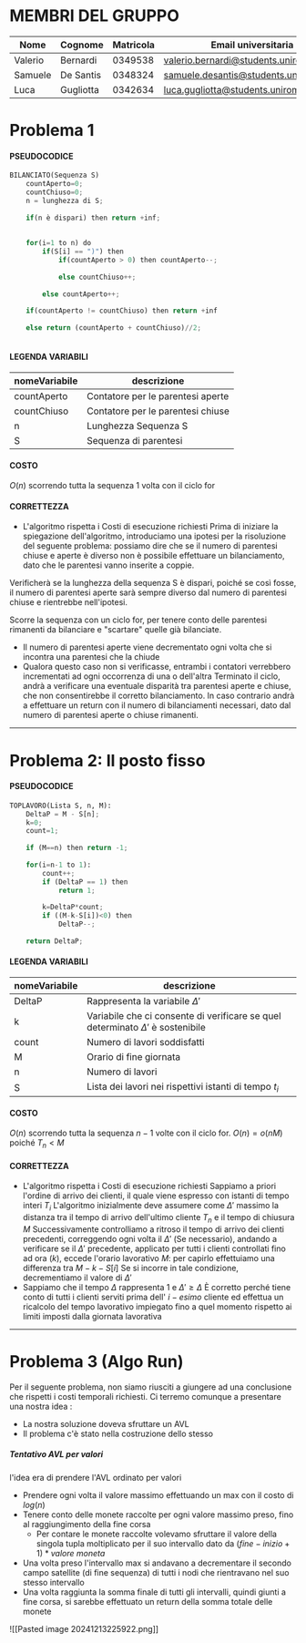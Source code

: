 # MEMBRI DEL GRUPPO

| Nome    | Cognome   | Matricola | Email universitaria                   |
| ------- | --------- | --------- | ------------------------------------- |
| Valerio | Bernardi  | 0349538   | valerio.bernardi@students.uniroma2.eu |
| Samuele | De Santis | 0348324   | samuele.desantis@students.uniroma2.eu |
| Luca    | Gugliotta | 0342634   | luca.gugliotta@students.uniroma2.eu   |

# Problema 1
#### PSEUDOCODICE
```python
BILANCIATO(Sequenza S)
    countAperto=0;
    countChiuso=0;
    n = lunghezza di S;
    
    if(n è dispari) then return +inf;
    
    
    for(i=1 to n) do
        if(S[i] == ")") then
            if(countAperto > 0) then countAperto--;
                
            else countChiuso++;
            
        else countAperto++;
    
    if(countAperto != countChiuso) then return +inf
        
    else return (countAperto + countChiuso)//2; 
       
```

#### LEGENDA VARIABILI

| nomeVariabile | descrizione                       |
| ------------- | --------------------------------- |
| countAperto   | Contatore per le parentesi aperte |
| countChiuso   | Contatore per le parentesi chiuse |
| n             | Lunghezza Sequenza S              |
| S             | Sequenza di parentesi             |

#### COSTO
$O(n)$ scorrendo tutta la sequenza $1$ volta con il ciclo for
#### CORRETTEZZA
- L'algoritmo rispetta i Costi di esecuzione richiesti
Prima di iniziare la spiegazione dell'algoritmo, introduciamo una ipotesi per la risoluzione del seguente problema: possiamo dire che se il numero di parentesi chiuse e aperte è diverso non è possibile effettuare un bilanciamento, dato che le parentesi vanno inserite a coppie.

Verificherà se la lunghezza della sequenza S è dispari, poiché se così fosse, il numero di parentesi aperte sarà sempre diverso dal numero di parentesi chiuse e rientrebbe nell'ipotesi.

Scorre la sequenza con un ciclo for, per tenere conto delle parentesi rimanenti da bilanciare e "scartare" quelle già bilanciate.
- Il numero di parentesi aperte viene decrementato ogni volta che si incontra una parentesi che la chiude
- Qualora questo caso non si verificasse, entrambi i contatori verrebbero incrementati ad ogni occorrenza di una o dell'altra
Terminato il ciclo, andrà a verificare una eventuale disparità tra parentesi aperte e chiuse, che non consentirebbe il corretto bilanciamento. 
In caso contrario andrà a effettuare un return con il numero di bilanciamenti necessari, dato dal numero di parentesi aperte o chiuse rimanenti.

---
# Problema 2: Il posto fisso
#### PSEUDOCODICE
``` python
TOPLAVORO(Lista S, n, M):
    DeltaP = M - S[n];
    k=0;
    count=1;
    
    if (M==n) then return -1;
    
    for(i=n-1 to 1):
        count++;
        if (DeltaP == 1) then
            return 1;
			
        k=DeltaP*count;
        if ((M-k-S[i])<0) then
            DeltaP--;
			
    return DeltaP;

```

#### LEGENDA VARIABILI

| nomeVariabile | descrizione                                                                         |
| ------------- | ----------------------------------------------------------------------------------- |
| DeltaP        | Rappresenta la variabile $\Delta'$                                                  |
| k             | Variabile che ci consente di verificare se quel determinato $\Delta'$ è sostenibile |
| count         | Numero di lavori soddisfatti                                                        |
| M             | Orario di fine giornata                                                             |
| n             | Numero di lavori                                                                    |
| S             | Lista dei lavori nei rispettivi istanti di tempo $t_i$                              |


#### COSTO
$O(n)$ scorrendo tutta la sequenza $n-1$ volte con il ciclo for. 
$O(n)=o(nM)$ poiché $T_n < M$

#### CORRETTEZZA
- L'algoritmo rispetta i Costi di esecuzione richiesti
Sappiamo a priori l'ordine di arrivo dei clienti, il quale viene espresso con istanti di tempo interi $T_i$
L'algoritmo inizialmente deve assumere come $\Delta'$ massimo la distanza tra il tempo di arrivo dell'ultimo cliente $T_n$ e il tempo di chiusura $M$
Successivamente controlliamo a ritroso il tempo di arrivo dei clienti precedenti, correggendo ogni volta il $\Delta'$ (Se necessario), andando a verificare se il $\Delta'$ precedente, applicato per tutti i clienti controllati fino ad ora ($k$), eccede l'orario lavorativo $M$: per capirlo effettuiamo una differenza tra $M-k-S[i]$
Se si incorre in tale condizione, decrementiamo il valore di $\Delta'$
- Sappiamo che il tempo $\Delta$ rappresenta $1$ e $\Delta'\geq \Delta$
È corretto perché tiene conto di tutti i clienti serviti prima dell' $i-esimo$ cliente ed effettua un ricalcolo del tempo lavorativo impiegato fino a quel momento rispetto ai limiti imposti dalla giornata lavorativa

---
# Problema 3 (Algo Run)

Per il seguente problema, non siamo riusciti a giungere ad una conclusione che rispetti i costi temporali richiesti.
Ci terremo comunque a presentare una nostra idea :
- La nostra soluzione doveva sfruttare un AVL
- Il problema c'è stato nella costruzione dello stesso
##### Tentativo AVL per valori
l'idea era di prendere l'AVL ordinato per valori
- Prendere ogni volta il valore massimo effettuando un max con il costo di $log(n)$
- Tenere conto delle monete raccolte per ogni valore massimo preso, fino al raggiungimento della fine corsa
	- Per contare le monete raccolte volevamo sfruttare il valore della singola tupla moltiplicato per il suo intervallo dato da $(fine-inizio+1)*valore \ moneta$
- Una volta preso l'intervallo max si andavano a decrementare il secondo campo satellite (di fine sequenza) di tutti i nodi che rientravano nel suo stesso intervallo
- Una volta raggiunta la somma finale di tutti gli intervalli, quindi giunti a fine corsa, si sarebbe effettuato un return della somma totale delle monete

![[Pasted image 20241213225922.png]]





